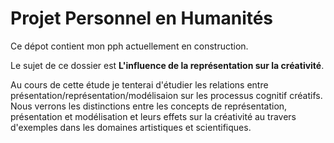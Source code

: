 # Projet Personnel en Humanités

Ce dépot contient mon pph actuellement en construction.


Le sujet de ce dossier est **L'influence de la représentation sur la créativité**.

Au cours de cette étude je tenterai d'étudier les relations entre présentation/représentation/modélisaion sur les processus cognitif créatifs. Nous verrons les distinctions entre les concepts de représentation, présentation et modélisation et leurs effets sur la créativité au travers d'exemples dans les domaines artistiques et scientifiques.
